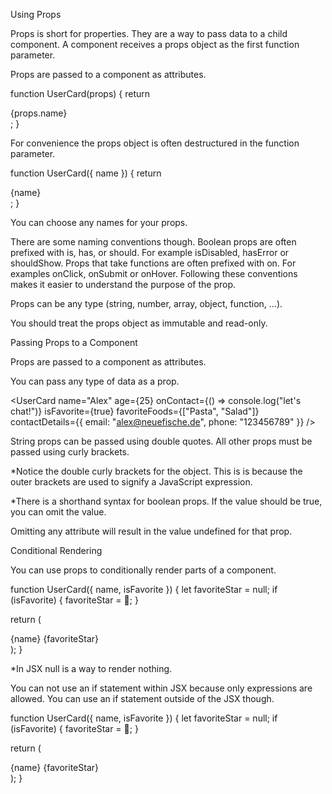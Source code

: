 Using Props

Props is short for properties. They are a way to pass data to a child component. A component receives a props object as the first function parameter.

Props are passed to a component as attributes.

function UserCard(props) {
  return <div>{props.name}</div>;
}

For convenience the props object is often destructured in the function parameter.

function UserCard({ name }) {
  return <div>{name}</div>;
}

You can choose any names for your props.

There are some naming conventions though. Boolean props are often prefixed with is, has, or should. For example isDisabled, hasError or shouldShow. Props that take functions are often prefixed with on. For examples onClick, onSubmit or onHover. Following these conventions makes it easier to understand the purpose of the prop.

Props can be any type (string, number, array, object, function, ...).

You should treat the props object as immutable and read-only.

Passing Props to a Component

Props are passed to a component as attributes.

<UserCard name="Alex" />

You can pass any type of data as a prop.

<UserCard
  name="Alex"
  age={25}
  onContact={() => console.log("let's chat!")}
  isFavorite={true}
  favoriteFoods={["Pasta", "Salad"]}
  contactDetails={{ email: "alex@neuefische.de", phone: "123456789" }}
/>

String props can be passed using double quotes. All other props must be passed using curly brackets.

*Notice the double curly brackets for the object. This is is because the outer brackets are used to signify a JavaScript expression.

*There is a shorthand syntax for boolean props. If the value should be true, you can omit the value.

<UserCard isFavorite />

Omitting any attribute will result in the value undefined for that prop.

Conditional Rendering

You can use props to conditionally render parts of a component.

function UserCard({ name, isFavorite }) {
  let favoriteStar = null;
  if (isFavorite) {
    favoriteStar = <span>🌟</span>;
  }

  return (
    <div>
      {name}
      {favoriteStar}
    </div>
  );
}

*In JSX null is a way to render nothing.

You can not use an if statement within JSX because only expressions are allowed. You can use an if statement outside of the JSX though.

function UserCard({ name, isFavorite }) {
  let favoriteStar = null;
  if (isFavorite) {
    favoriteStar = <span>🌟</span>;
  }

  return (
    <div>
      {name}
      {favoriteStar}
    </div>
  );
}